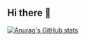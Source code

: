 ## Hi there 👋
[![Anurag's GitHub stats](https://github-readme-stats.vercel.app/apiphysicsexpertanuraghazra)](https://github.com/anuraghazra/github-readme-stats)
